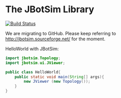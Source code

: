 # The JBotSim Library

[![Build Status](https://travis-ci.org/acasteigts/JBotSim.svg?branch=master)](https://travis-ci.org/acasteigts/JBotSim)

We are migrating to GitHub.
Please keep referring to http://jbotsim.sourceforge.net/ for the moment.

HelloWorld with JBotSim:

```java
import jbotsim.Topology;
import jbotsim.ui.JViewer;

public class HelloWorld{
    public static void main(String[] args){
        new JViewer (new Topology());
    }
}
```
